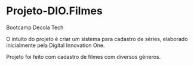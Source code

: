 # Projeto-DIO.Filmes

Bootcamp Decola Tech

O intuito do projeto é criar um sistema para cadastro de séries, elaborado inicialmente pela Digital Innovation One.  


Projeto foi feito com cadastro de filmes com diversos gêneros.  


